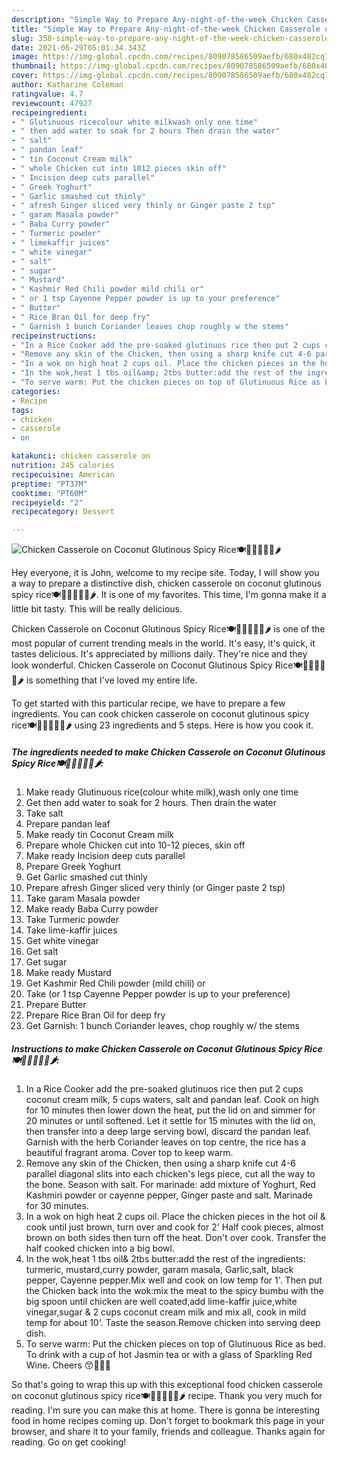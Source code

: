 ```yaml
---
description: "Simple Way to Prepare Any-night-of-the-week Chicken Casserole on Coconut Glutinous Spicy Rice🍽🍾🍷🐣🍜🍋🌶"
title: "Simple Way to Prepare Any-night-of-the-week Chicken Casserole on Coconut Glutinous Spicy Rice🍽🍾🍷🐣🍜🍋🌶"
slug: 358-simple-way-to-prepare-any-night-of-the-week-chicken-casserole-on-coconut-glutinous-spicy-rice
date: 2021-06-29T05:01:34.343Z
image: https://img-global.cpcdn.com/recipes/809078586509aefb/680x482cq70/chicken-casserole-on-coconut-glutinous-spicy-rice-recipe-main-photo.jpg
thumbnail: https://img-global.cpcdn.com/recipes/809078586509aefb/680x482cq70/chicken-casserole-on-coconut-glutinous-spicy-rice-recipe-main-photo.jpg
cover: https://img-global.cpcdn.com/recipes/809078586509aefb/680x482cq70/chicken-casserole-on-coconut-glutinous-spicy-rice-recipe-main-photo.jpg
author: Katharine Coleman
ratingvalue: 4.7
reviewcount: 47927
recipeingredient:
- " Glutinuous ricecolour white milkwash only one time"
- " then add water to soak for 2 hours Then drain the water"
- " salt"
- " pandan leaf"
- " tin Coconut Cream milk"
- " whole Chicken cut into 1012 pieces skin off"
- " Incision deep cuts parallel"
- " Greek Yoghurt"
- " Garlic smashed cut thinly"
- " afresh Ginger sliced very thinly or Ginger paste 2 tsp"
- " garam Masala powder"
- " Baba Curry powder"
- " Turmeric powder"
- " limekaffir juices"
- " white vinegar"
- " salt"
- " sugar"
- " Mustard"
- " Kashmir Red Chili powder mild chili or"
- " or 1 tsp Cayenne Pepper powder is up to your preference"
- " Butter"
- " Rice Bran Oil for deep fry"
- " Garnish 1 bunch Coriander leaves chop roughly w the stems"
recipeinstructions:
- "In a Rice Cooker add the pre-soaked glutinuos rice then put 2 cups coconut cream milk, 5 cups waters, salt and pandan leaf. Cook on high for 10 minutes then lower down the heat, put the lid on and simmer for 20 minutes or until softened. Let it settle for 15 minutes with the lid on, then transfer into a deep large serving bowl, discard the pandan leaf. Garnish with the herb Coriander leaves on top centre, the rice has a beautiful fragrant aroma. Cover top to keep warm."
- "Remove any skin of the Chicken, then using a sharp knife cut 4-6 parallel diagonal slits into each chicken&#39;s legs piece, cut all the way to the bone. Season with salt. For marinade: add mixture of Yoghurt, Red Kashmiri powder or cayenne pepper, Ginger paste and salt. Marinade for 30 minutes."
- "In a wok on high heat 2 cups oil. Place the chicken pieces in the hot oil &amp; cook until just brown, turn over and cook for 2&#39; Half cook pieces, almost brown on both sides then turn off the heat. Don&#39;t over cook. Transfer the half cooked chicken into a big bowl."
- "In the wok,heat 1 tbs oil&amp; 2tbs butter:add the rest of the ingredients: turmeric, mustard,curry powder, garam masala, Garlic,salt, black pepper, Cayenne pepper.Mix well and cook on low temp for 1&#39;. Then put the Chicken back into the wok:mix the meat to the spicy bumbu with the big spoon until chicken are well coated,add lime-kaffir juice,white vinegar,sugar &amp; 2 cups coconut cream milk and mix all, cook in mild temp for about 10&#39;. Taste the season.Remove chicken into serving deep dish."
- "To serve warm: Put the chicken pieces on top of Glutinuous Rice as bed. To drink with a cup of hot Jasmin tea or with a glass of Sparkling Red Wine. Cheers 😙🍲🎊🎈"
categories:
- Recipe
tags:
- chicken
- casserole
- on

katakunci: chicken casserole on 
nutrition: 245 calories
recipecuisine: American
preptime: "PT37M"
cooktime: "PT60M"
recipeyield: "2"
recipecategory: Dessert

---
```



![Chicken Casserole on Coconut Glutinous Spicy Rice🍽🍾🍷🐣🍜🍋🌶](https://img-global.cpcdn.com/recipes/809078586509aefb/680x482cq70/chicken-casserole-on-coconut-glutinous-spicy-rice-recipe-main-photo.jpg)

Hey everyone, it is John, welcome to my recipe site. Today, I will show you a way to prepare a distinctive dish, chicken casserole on coconut glutinous spicy rice🍽🍾🍷🐣🍜🍋🌶. It is one of my favorites. This time, I'm gonna make it a little bit tasty. This will be really delicious.

Chicken Casserole on Coconut Glutinous Spicy Rice🍽🍾🍷🐣🍜🍋🌶 is one of the most popular of current trending meals in the world. It's easy, it's quick, it tastes delicious. It's appreciated by millions daily. They're nice and they look wonderful. Chicken Casserole on Coconut Glutinous Spicy Rice🍽🍾🍷🐣🍜🍋🌶 is something that I've loved my entire life.




To get started with this particular recipe, we have to prepare a few ingredients. You can cook chicken casserole on coconut glutinous spicy rice🍽🍾🍷🐣🍜🍋🌶 using 23 ingredients and 5 steps. Here is how you cook it.

<!--inarticleads1-->

##### The ingredients needed to make Chicken Casserole on Coconut Glutinous Spicy Rice🍽🍾🍷🐣🍜🍋🌶:

1. Make ready  Glutinuous rice(colour white milk),wash only one time
1. Get  then add water to soak for 2 hours. Then drain the water
1. Take  salt
1. Prepare  pandan leaf
1. Make ready  tin Coconut Cream milk
1. Prepare  whole Chicken cut into 10-12 pieces, skin off
1. Make ready  Incision deep cuts parallel
1. Prepare  Greek Yoghurt
1. Get  Garlic smashed cut thinly
1. Prepare  afresh Ginger sliced very thinly (or Ginger paste 2 tsp)
1. Take  garam Masala powder
1. Make ready  Baba Curry powder
1. Take  Turmeric powder
1. Take  lime-kaffir juices
1. Get  white vinegar
1. Get  salt
1. Get  sugar
1. Make ready  Mustard
1. Get  Kashmir Red Chili powder (mild chili) or
1. Take  (or 1 tsp Cayenne Pepper powder is up to your preference)
1. Prepare  Butter
1. Prepare  Rice Bran Oil for deep fry
1. Get  Garnish: 1 bunch Coriander leaves, chop roughly w/ the stems




<!--inarticleads2-->

##### Instructions to make Chicken Casserole on Coconut Glutinous Spicy Rice🍽🍾🍷🐣🍜🍋🌶:

1. In a Rice Cooker add the pre-soaked glutinuos rice then put 2 cups coconut cream milk, 5 cups waters, salt and pandan leaf. Cook on high for 10 minutes then lower down the heat, put the lid on and simmer for 20 minutes or until softened. Let it settle for 15 minutes with the lid on, then transfer into a deep large serving bowl, discard the pandan leaf. Garnish with the herb Coriander leaves on top centre, the rice has a beautiful fragrant aroma. Cover top to keep warm.
1. Remove any skin of the Chicken, then using a sharp knife cut 4-6 parallel diagonal slits into each chicken&#39;s legs piece, cut all the way to the bone. Season with salt. For marinade: add mixture of Yoghurt, Red Kashmiri powder or cayenne pepper, Ginger paste and salt. Marinade for 30 minutes.
1. In a wok on high heat 2 cups oil. Place the chicken pieces in the hot oil &amp; cook until just brown, turn over and cook for 2&#39; Half cook pieces, almost brown on both sides then turn off the heat. Don&#39;t over cook. Transfer the half cooked chicken into a big bowl.
1. In the wok,heat 1 tbs oil&amp; 2tbs butter:add the rest of the ingredients: turmeric, mustard,curry powder, garam masala, Garlic,salt, black pepper, Cayenne pepper.Mix well and cook on low temp for 1&#39;. Then put the Chicken back into the wok:mix the meat to the spicy bumbu with the big spoon until chicken are well coated,add lime-kaffir juice,white vinegar,sugar &amp; 2 cups coconut cream milk and mix all, cook in mild temp for about 10&#39;. Taste the season.Remove chicken into serving deep dish.
1. To serve warm: Put the chicken pieces on top of Glutinuous Rice as bed. To drink with a cup of hot Jasmin tea or with a glass of Sparkling Red Wine. Cheers 😙🍲🎊🎈




So that's going to wrap this up with this exceptional food chicken casserole on coconut glutinous spicy rice🍽🍾🍷🐣🍜🍋🌶 recipe. Thank you very much for reading. I'm sure you can make this at home. There is gonna be interesting food in home recipes coming up. Don't forget to bookmark this page in your browser, and share it to your family, friends and colleague. Thanks again for reading. Go on get cooking!
